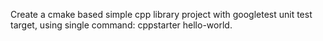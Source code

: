 Create a cmake based simple cpp library project with googletest unit test target, using single command: cppstarter hello-world.
